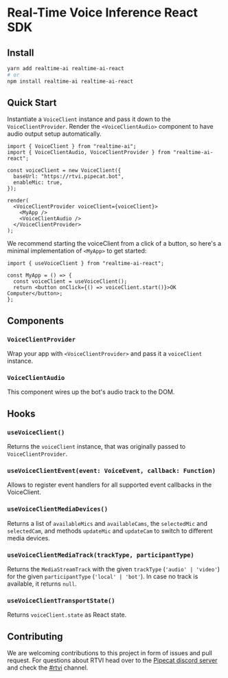 # Real-Time Voice Inference React SDK

## Install

```bash
yarn add realtime-ai realtime-ai-react
# or
npm install realtime-ai realtime-ai-react
```

## Quick Start

Instantiate a `VoiceClient` instance and pass it down to the `VoiceClientProvider`. Render the `<VoiceClientAudio>` component to have audio output setup automatically.

```tsx
import { VoiceClient } from "realtime-ai";
import { VoiceClientAudio, VoiceClientProvider } from "realtime-ai-react";

const voiceClient = new VoiceClient({
  baseUrl: "https://rtvi.pipecat.bot",
  enableMic: true,
});

render(
  <VoiceClientProvider voiceClient={voiceClient}>
    <MyApp />
    <VoiceClientAudio />
  </VoiceClientProvider>
);
```

We recommend starting the voiceClient from a click of a button, so here's a minimal implementation of `<MyApp>` to get started:

```tsx
import { useVoiceClient } from "realtime-ai-react";

const MyApp = () => {
  const voiceClient = useVoiceClient();
  return <button onClick={() => voiceClient.start()}>OK Computer</button>;
};
```

## Components

### `VoiceClientProvider`

Wrap your app with `<VoiceClientProvider>` and pass it a `voiceClient` instance.

### `VoiceClientAudio`

This component wires up the bot's audio track to the DOM.

## Hooks

### `useVoiceClient()`

Returns the `voiceClient` instance, that was originally passed to `VoiceClientProvider`.

### `useVoiceClientEvent(event: VoiceEvent, callback: Function)`

Allows to register event handlers for all supported event callbacks in the VoiceClient.

### `useVoiceClientMediaDevices()`

Returns a list of `availableMics` and `availableCams`, the `selectedMic` and `selectedCam`, and methods `updateMic` and `updateCam` to switch to different media devices.

### `useVoiceClientMediaTrack(trackType, participantType)`

Returns the `MediaStreamTrack` with the given `trackType` (`'audio' | 'video'`) for the given `participantType` (`'local' | 'bot'`). In case no track is available, it returns `null`.

### `useVoiceClientTransportState()`

Returns `voiceClient.state` as React state.

## Contributing

We are welcoming contributions to this project in form of issues and pull request. For questions about RTVI head over to the [Pipecat discord server](https://discord.gg/pipecat) and check the [#rtvi](https://discord.com/channels/1239284677165056021/1265086477964935218) channel.
